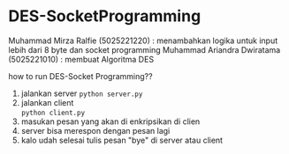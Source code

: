 # DES-SocketProgramming
Muhammad Mirza Ralfie (5025221220) : menambahkan logika untuk input lebih dari 8 byte dan socket programming
Muhammad Ariandra Dwiratama (5025221010) : membuat Algoritma DES

 how to run DES-Socket Programming??

 1. jalankan server
```python server.py```
2. jalankan client  
```python client.py```      
3. masukan pesan yang akan di enkripsikan di clien
4. server bisa merespon dengan pesan lagi
5. kalo udah selesai tulis pesan "bye" di server atau client
